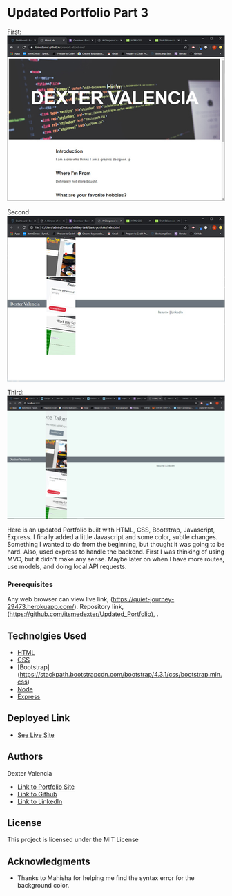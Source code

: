 # Updated Portfolio Part 3
First:
![Before](images/before.jpg)

Second: 
![Before](images/before1.jpg)

Third:
![After](images/updated_site.gif)

Here is an updated Portfolio built with HTML, CSS, Bootstrap, Javascript, Express. I finally added a little Javascript and some color, subtle changes. Something I wanted to do from the beginning, but thought it was going to be hard. Also, used express to handle the backend. First I was thinking of using MVC, but it didn't make any sense. Maybe later on when I have more routes, use models, and doing local API requests. 


### Prerequisites

Any web browser can view live link, (https://quiet-journey-29473.herokuapp.com/). Repository link, (https://github.com/itsmedexter/Updated_Portfolio), .

## Technolgies Used

* [HTML](https://developer.mozilla.org/en-US/docs/Web/HTML)
* [CSS](https://developer.mozilla.org/en-US/docs/Web/CSS)
* [Bootstrap] (https://stackpath.bootstrapcdn.com/bootstrap/4.3.1/css/bootstrap.min.css)
* [Node](https://nodejs.org/en/)
* [Express](https://expressjs.com/)

## Deployed Link

* [See Live Site](https://quiet-journey-29473.herokuapp.com/)


## Authors

Dexter Valencia 

- [Link to Portfolio Site](https://github.com/itsmedexter/Updated_Portfolio)
- [Link to Github](https://github.com/itsmedexter)
- [Link to LinkedIn](https://www.linkedin.com/in/dextervalencia/)

## License

This project is licensed under the MIT License 

## Acknowledgments

* Thanks to Mahisha for helping me find the syntax error for the background color.  
